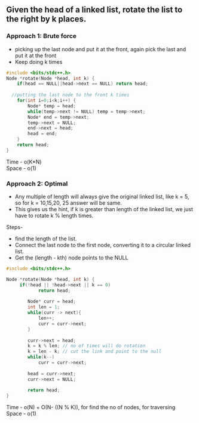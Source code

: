 ## Given the head of a linked list, rotate the list to the right by k places.


### Approach 1: Brute force
- picking up the last node and put it at the front, again pick the last and put it at the front
- Keep doing k times

```c++
#include <bits/stdc++.h> 
Node *rotate(Node *head, int k) {
    if(head == NULL||head->next == NULL) return head;
    
  //putting the last node to the front k times
    for(int i=0;i<k;i++) {
        Node* temp = head;
        while(temp->next != NULL) temp = temp->next;
        Node* end = temp->next;
        temp->next = NULL;
        end->next = head;
        head = end;
    }
    return head;
}
```
Time - o(K*N) </br>
Space - o(1)

### Approach 2: Optimal
- Any multiple of length will always give the original linked list, like k = 5, so for k = 10,15,20, 25 answer will be same.
- This gives us the hint, if k is greater than length of the linked list, we just have to rotate k % length times. 


Steps-

- find the length of the list.
- Connect the last node to the first node, converting it to a circular linked list.
- Get the (length - kth) node points to the NULL
```c++
#include <bits/stdc++.h> 

Node *rotate(Node *head, int k) {
     if(!head || !head->next || k == 0)
            return head;
        
        Node* curr = head;
        int len = 1;
        while(curr -> next){
            len++;
            curr = curr->next;
        }
        
        curr->next = head;
        k = k % len; // no of times will do rotation
        k = len - k; // cut the link and point to the null
        while(k--)
            curr = curr->next;
        
        head = curr->next;
        curr->next = NULL;
        
        return head;
}
```


Time - o(N) + O(N- ((N % K)), for find the no of nodes, for traversing </br>
Space - o(1)
